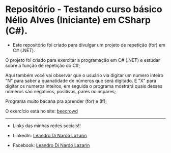 # Repositório - Testando curso básico Nélio Alves (Iniciante) em CSharp (C#).

* Este repositório foi criado para divulgar um projeto de repetição (for) em C# (.NET).

O projeto foi criado para exercitar a programação em C# (.NET) e estudar sobre a função de repetição do C#; 

Aqui também você vai observar que o usuário via digitar um numero inteiro "N" para saber a quanatidade de números que será digitado.
E "X" para digitar os numeros inteiros, em seguida o programa mostrará quais desses números são negativos, positivos, pares ou impares;

Programa muito bacana pra aprender (for) e (If);

O exercício está no site: [beecrowd](https://www.beecrowd.com.br/judge/pt)

**********************************************************************************

* Links das minhas redes sociais!!

* LinkedIn: 
[Leandro Di Nardo Lazarin](https://www.linkedin.com/in/leandro-di-nardo-lazarin-694a59236/)

* Facebook:
[Leandro Di Nardo Lazarin](https://www.facebook.com/leandro.dinardolazarin)
